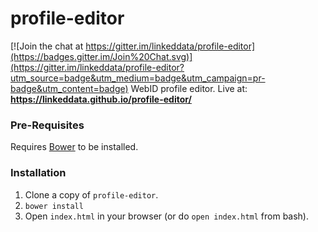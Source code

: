 # profile-editor

[![Join the chat at https://gitter.im/linkeddata/profile-editor](https://badges.gitter.im/Join%20Chat.svg)](https://gitter.im/linkeddata/profile-editor?utm_source=badge&utm_medium=badge&utm_campaign=pr-badge&utm_content=badge)
WebID profile editor. Live at: **https://linkeddata.github.io/profile-editor/**

### Pre-Requisites

Requires [Bower](http://bower.io/) to be installed.

### Installation

1. Clone a copy of `profile-editor`.
2. `bower install`
3. Open `index.html` in your browser (or do `open index.html` from bash).
